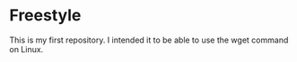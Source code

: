 # Freestyle
This is my first repository. I intended it to be able to use the wget command on Linux. 

